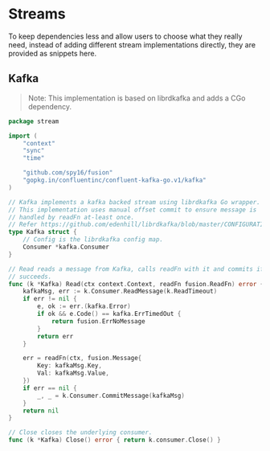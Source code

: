 # Streams

To keep dependencies less and allow users to choose what they really need,
instead of adding different stream implementations directly, they are provided
as snippets here.


## Kafka

> Note: This implementation is based on librdkafka and adds a CGo dependency.

```go
package stream

import (
	"context"
	"sync"
	"time"

	"github.com/spy16/fusion"
	"gopkg.in/confluentinc/confluent-kafka-go.v1/kafka"
)

// Kafka implements a kafka backed stream using librdkafka Go wrapper. 
// This implementation uses manual offset commit to ensure message is
// handled by readFn at-least once.
// Refer https://github.com/edenhill/librdkafka/blob/master/CONFIGURATION.md
type Kafka struct {
	// Config is the librdkafka config map.
	Consumer *kafka.Consumer
}

// Read reads a message from Kafka, calls readFn with it and commits if it
// succeeds.
func (k *Kafka) Read(ctx context.Context, readFn fusion.ReadFn) error {
	kafkaMsg, err := k.Consumer.ReadMessage(k.ReadTimeout)
	if err != nil {
		e, ok := err.(kafka.Error)
		if ok && e.Code() == kafka.ErrTimedOut {
			return fusion.ErrNoMessage
		}
		return err
	}

	err = readFn(ctx, fusion.Message{
		Key: kafkaMsg.Key,
		Val: kafkaMsg.Value,
	})
	if err == nil {
		_, _ = k.Consumer.CommitMessage(kafkaMsg)
	}
	return nil
}

// Close closes the underlying consumer.
func (k *Kafka) Close() error { return k.consumer.Close() }
```